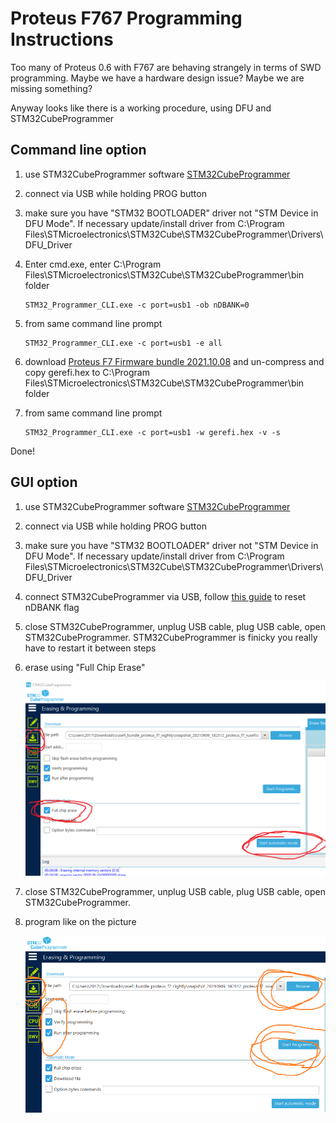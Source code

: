 # Proteus F767 Programming Instructions

Too many of Proteus 0.6 with F767 are behaving strangely in terms of SWD programming. Maybe we have a hardware design issue? Maybe we are missing something?

Anyway looks like there is a working procedure, using DFU and STM32CubeProgrammer

## Command line option

1. use STM32CubeProgrammer software [STM32CubeProgrammer](https://www.st.com/en/development-tools/stm32cubeprog.html)

2. connect via USB while holding PROG button

3. make sure you have "STM32 BOOTLOADER" driver not "STM Device in DFU Mode". If necessary update/install driver from C:\Program Files\STMicroelectronics\STM32Cube\STM32CubeProgrammer\Drivers\DFU_Driver

4. Enter cmd.exe, enter C:\Program Files\STMicroelectronics\STM32Cube\STM32CubeProgrammer\bin folder

   ```shell
   STM32_Programmer_CLI.exe -c port=usb1 -ob nDBANK=0
   ```

5. from same command line prompt

   ```shell
   STM32_Programmer_CLI.exe -c port=usb1 -e all
   ```

6. download [Proteus F7 Firmware bundle 2021.10.08](https://github.com/gerefi/gerefi/releases/download/2021.10.08_release/gerefi_bundle_proteus_f7.zip) and un-compress and copy gerefi.hex to C:\Program Files\STMicroelectronics\STM32Cube\STM32CubeProgrammer\bin folder

7. from same command line prompt

   ```shell
   STM32_Programmer_CLI.exe -c port=usb1 -w gerefi.hex -v -s
   ```

Done!

## GUI option

1. use STM32CubeProgrammer software [STM32CubeProgrammer](https://www.st.com/en/development-tools/stm32cubeprog.html)

2. connect via USB while holding PROG button

3. make sure you have "STM32 BOOTLOADER" driver not "STM Device in DFU Mode". If necessary update/install driver from C:\Program Files\STMicroelectronics\STM32Cube\STM32CubeProgrammer\Drivers\DFU_Driver

4. connect STM32CubeProgrammer via USB, follow [this guide](HOWTO-nDBANK) to reset nDBANK flag

5. close STM32CubeProgrammer, unplug USB cable, plug USB cable, open STM32CubeProgrammer. STM32CubeProgrammer is finicky you really have to restart it between steps

6. erase using "Full Chip Erase"

   ![x](Images/erase-using-STM32CubeProgrammer.png)

7. close STM32CubeProgrammer, unplug USB cable, plug USB cable, open STM32CubeProgrammer.

8. program like on the picture

   ![x](Images/program-using-STM32CubeProgrammer.png)
